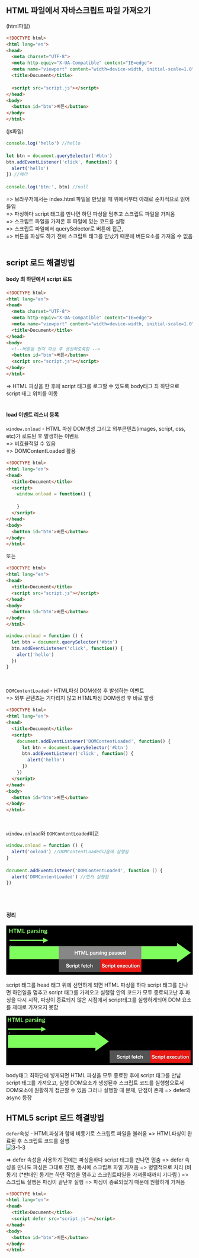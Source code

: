 ## HTML 파일에서 자바스크립트 파일 가져오기 

(html파일)
```html
<!DOCTYPE html>
<html lang="en">
<head>
  <meta charset="UTF-8">
  <meta http-equiv="X-UA-Compatible" content="IE=edge">
  <meta name="viewport" content="width=device-width, initial-scale=1.0">
  <title>Document</title>

  <script src="script.js"></script> 
</head>
<body>
  <button id="btn">버튼</button>
</body>
</html>
```
(js파일)
```javascript
console.log('hello') //hello 

let btn = document.querySelector('#btn')
btn.addEventListener('click', function() {
  alert('hello')
}) //에러 

console.log('btn:', btn) //null

```
=> 브라우저에서는 index.html 파일을 만났을 때 위에서부터 아래로 순차적으로 읽어들임 <br/>
=> 파싱하다 script 태그를 만나면 하던 파싱을 멈추고 스크립트 파일을 가져옴 <br/>
=> 스크립트 파일을 가져온 후 파일에 있는 코드를 실행 <br/>
=> 스크립트 파일에서 querySelector로 버튼에 접근, <br/>
=> 버튼을 파싱도 하기 전에 스크립트 태그를 만났기 때문에 버튼요소를 가져올 수 없음 <br/><br/>

## script 로드 해결방법 

#### body 최 하단에서 script 로드 
```html
<!DOCTYPE html>
<html lang="en">
<head>
  <meta charset="UTF-8">
  <meta http-equiv="X-UA-Compatible" content="IE=edge">
  <meta name="viewport" content="width=device-width, initial-scale=1.0">
  <title>Document</title>
</head>
<body>
  <!--버튼을 먼저 파싱 후 생성하도록함 -->
  <button id="btn">버튼</button> 
  <script src="script.js"></script> 
</body>
</html>
```
=> HTML 파싱을 한 후에 script 태그를 로그할 수 있도록 body태그 최 하단으로 script 태그 위치를 이동 <br/><br/>

#### load 이벤트 리스너 등록 

`window.onload` - HTML 파싱 DOM생성 그리고 외부콘텐츠(images, script, css, etc)가 로드된 후 발생하는 이벤트 <br/>
=> 비효율적일 수 있음 <br/>
=> DOMContentLoaded 활용 
```html
<!DOCTYPE html>
<html lang="en">
<head>
  <title>Document</title>
  <script>
    window.onload = function() {

    }
  </script> 
</head>
<body>
  <button id="btn">버튼</button> 
</body>
</html>
```
또는 
```html
<!DOCTYPE html>
<html lang="en">
<head>
  <title>Document</title>
  <script src="script.js"></script> 
</head>
<body>
  <button id="btn">버튼</button>
</body>
</html>
```
```javascript
window.onload = function () {
  let btn = document.querySelector('#btn')
  btn.addEventListener('click', function() {
    alert('hello')
  }) 
}
```
<br/>

`DOMContentLoaded` - HTML파싱 DOM생성 후 발생하는 이벤트 <br/>
=> 외부 콘텐츠는 기다리지 않고 HTML파싱 DOM생성 후 바로 발생
```html
<!DOCTYPE html>
<html lang="en">
<head>
  <title>Document</title>
  <script>
    document.addEventListener('DOMContentLoaded', function() {
      let btn = document.querySelector('#btn')
      btn.addEventListener('click', function() {
        alert('hello')
      }) 
    })
  </script> 
</head>
<body>
  <button id="btn">버튼</button> 
</body>
</html>
```
<br/>

`window.onload`와 `DOMContentLoaded`비교
```javascript
window.onload = function () {
  alert('onload') //DOMContentLoaded다음에 실행됨 
}

document.addEventListener('DOMContentLoaded', function () {
  alert('DOMContentLoaded') //먼저 실행됨 
}) 
```
<br/><br/>

#### 정리 

<img src="https://github.com/7581058/note/blob/main/001/img/3-1.PNG?raw=true" alt="3-1-1" />

script 태그를  head 태그 위에 선언하게 되면 
HTML 파싱을 하다 script 태그를 만나면 
하던일을 멈추고 script 태그를 가져오고 실행함 
안의 코드가 모두 종료되고난 후 파싱을 다시 시작,
파싱이 종료되지 않은 시점에서 script태그를 실행하게되어
DOM 요소를 제대로 가져오지 못함  

<img src="https://github.com/7581058/note/blob/main/001/img/3-2.PNG?raw=true" alt="3-1-2" />

body태그 최하단에 넣게되면
HTML 파싱을 모두 종료한 후에 script 태그를 만남 
script 태그를 가져오고, 실행 
DOM요소가 생성된후 스크립트 코드를 실행함으로서 
DOM요소에 원활하게 접근할 수 있음 
그러나 실행할 때 문제, 단점이 존재 => defer와 async 등장 

## HTML5 script 로드 해결방법 

`defer`속성 - HTML파싱과 함께 비동기로 스크립트 파일을 불러옴 
=> HTML파싱이 완료된 후 스크립트 코드를 실행 <br/>
<img src="" alt="3-1-3" />

=> defer 속성을 사용하기 전에는 파싱을하다 script 태그를 만나면 멈춤
=> defer 속성을 만나도 파싱은 그대로 진행, 동시에 스크립트 파일 가져옴
=> 병렬적으로 처리 (비동기)
(*반대인 동기는 하던 작업을 멈추고 스크립트파일을 가져올때까지 기다림 )
=> 스크립트 실행은 파싱이 끝난후 실행 
=> 파싱이 종료되었기 때문에 원활하게 가져옴 
```html
<!DOCTYPE html>
<html lang="en">
<head>
  <title>Document</title>
  <script defer src="script.js"></script> 
</head>
<body>
  <button id="btn">버튼</button> 
</body>
</html>
```
